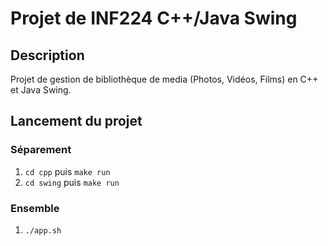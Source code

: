 # Projet de INF224 C++/Java Swing

## Description

Projet de gestion de bibliothèque de media (Photos, Vidéos, Films) en C++ et Java Swing.

## Lancement du projet

### Séparement
1. `cd cpp` puis `make run`
2. `cd swing` puis `make run`

### Ensemble
1. `./app.sh`